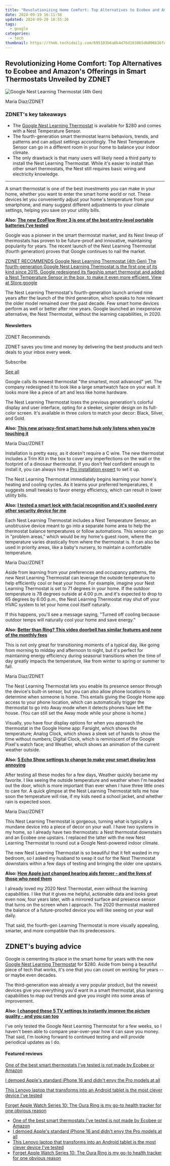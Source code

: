 ```yaml
---
title: "Revolutionizing Home Comfort: Top Alternatives to Ecobee and Amazon's Offerings in Smart Thermostats Unveiled by ZDNET"
date: 2024-09-19 16:11:56
updated: 2024-09-20 10:55:26
tags:
  - google
categories:
  - tech
thumbnail: https://thmb.techidaily.com/695183b6a6b4d76d103065d6006616fe1a028ff3df2b027aa653bee8bfb31d22.jpg
---
```


## Revolutionizing Home Comfort: Top Alternatives to Ecobee and Amazon's Offerings in Smart Thermostats Unveiled by ZDNET

![Google Nest Learning Thermostat (4th Gen)](https://www.zdnet.com/a/img/resize/e8d91d39ab2d1648e470d21783a3202c1e825054/2024/09/11/7ac55fdf-c2fc-45e3-abd8-a1fa2df6d6b6/4.jpg?auto=webp&width=1280)

Maria Diaz/ZDNET

### ZDNET's key takeaways

* The [Google Nest Learning Thermostat](https://www.anrdoezrs.net/links/9041660/type/dlg/sid/zd-%5F%5FCOM%5FCLICK%5FID%5F%5F-dtp/https://store.google.com/us/product/nest%5Flearning%5Fthermostat%5F4th%5Fgen?hl=en-US) is available for $280 and comes with a Nest Temperature Sensor.
* The fourth-generation smart thermostat learns behaviors, trends, and patterns and can adjust settings accordingly. The Nest Temperature Sensor can go in a different room in your home to balance your indoor climate.
* The only drawback is that many users will likely need a third party to install the Nest Learning Thermostat. While it's easier to install than other smart thermostats, the Nest still requires basic wiring and electricity knowledge.

---

A smart thermostat is one of the best investments you can make in your home, whether you want to enter the smart home world or not. These devices let you conveniently adjust your home's temperature from your smartphone, and many suggest different adjustments to your climate settings, helping you save on your utility bills.

**Also: [The new EcoFlow River 3 is one of the best entry-level portable batteries I've tested](https://www.zdnet.com/home-and-office/energy/the-new-ecoflow-river-3-is-one-of-the-best-entry-level-portable-battery-ive-tested/)**

Google was a pioneer in the smart thermostat market, and its Nest lineup of thermostats has proven to be future-proof and innovative, maintaining popularity for years. The recent launch of the Nest Learning Thermostat (fourth generation) proves that Google continues to nail the market.

[ZDNET RECOMMENDS Google Nest Learning Thermostat (4th Gen) The fourth-generation Google Nest Learning Thermostat is the first one of its kind since 2015\. Google redesigned its flagship smart thermostat and added a Nest Temperature Sensor in the box, to make it even more efficient. View at Store.google](https://www.anrdoezrs.net/links/9041660/type/dlg/sid/zd-%5F%5FCOM%5FCLICK%5FID%5F%5F-dtp/https://store.google.com/us/product/nest%5Flearning%5Fthermostat%5F4th%5Fgen?hl=en-US)

The Nest Learning Thermostat's fourth-generation launch arrived nine years after the launch of the third generation, which speaks to how relevant the older model remained over the past decade. Few smart home devices perform as well or better after nine years. Google launched an inexpensive alternative, the Nest Thermostat, without the learning capabilities, in 2020.

#### Newsletters

ZDNET Recommends

ZDNET saves you time and money by delivering the best products and tech deals to your inbox every week.

 Subscribe

[See all](https://www.zdnet.com/newsletters/)

Google calls its newest thermostat "the smartest, most advanced" yet. The company redesigned it to look like a large smartwatch face on your wall. It looks more like a piece of art and less like home hardware.

The Nest Learning Thermostat loses the previous generation's colorful display and user interface, opting for a sleeker, simpler design on its full-color screen. It's available in three colors to match your decor: Black, Silver, and Gold. 

**Also: [This new privacy-first smart home hub only listens when you're touching it](https://www.zdnet.com/home-and-office/smart-home/this-new-privacy-first-smart-home-hub-only-listens-when-youre-touching-it/)**

Maria Diaz/ZDNET

Installation is pretty easy, as it doesn't require a C wire. The new thermostat includes a Trim Kit in the box to cover any imperfections on the wall or the footprint of a dinosaur thermostat. If you don't feel confident enough to install it, you can always hire a [Pro installation expert](https://www.anrdoezrs.net/links/9041660/type/dlg/sid/zd-%5F%5FCOM%5FCLICK%5FID%5F%5F-dtp/https://store.google.com/us/magazine/installation?hl=en-US) to set it up.

The Nest Learning Thermostat immediately begins learning your home's heating and cooling cycles. As it learns your preferred temperatures, it suggests small tweaks to favor energy efficiency, which can result in lower utility bills. 

**Also: [I tested a smart lock with facial recognition and it's spoiled every other security device for me](https://www.zdnet.com/home-and-office/smart-home/i-tested-a-smart-lock-with-facial-recognition-and-its-spoiled-every-other-security-device-for-me/)**

Each Nest Learning Thermostat includes a Nest Temperature Sensor, an unobtrusive device meant to go into a separate home area to help the thermostat balance temperatures or follow automations. This sensor can go in "problem areas," which would be my home's guest room, where the temperature varies drastically from where the thermostat is. It can also be used in priority areas, like a baby's nursery, to maintain a comfortable temperature.

Maria Diaz/ZDNET

Aside from learning from your preferences and occupancy patterns, the new Nest Learning Thermostat can leverage the outside temperature to help efficiently cool or heat your home. For example, imagine your Nest Learning Thermostat is set to 71 degrees in your home. If the outdoor temperature is 78 degrees outside at 4:00 p.m. and it's expected to drop to 65 degrees by 6:00 p.m., the Nest Learning Thermostat may shut off your HVAC system to let your home cool itself naturally.

If this happens, you'll see a message saying, "Turned off cooling because outdoor temps will naturally cool your home and save energy."

**Also: [Better than Ring? This video doorbell has similar features and none of the monthly fees](https://www.zdnet.com/home-and-office/smart-home/better-than-ring-this-video-doorbell-has-similar-features-and-none-of-the-monthly-fees/)**

This is not only great for transitioning moments of a typical day, like going from morning to midday and afternoon to night, but it's perfect for maintaining energy efficiency during seasonal transitions when the time of day greatly impacts the temperature, like from winter to spring or summer to fall.

Maria Diaz/ZDNET

The Nest Learning Thermostat lets you enable its presence sensor through the device's built-in sensor, but you can also allow phone locations to determine when someone is home. This entails giving the Google Home app access to your phone location, which can automatically trigger the thermostat to go into Away mode when it detects phones have left the house. (You can still set the Away mode while your phone is home.)

Visually, you have four display options for when you approach the thermostat in the Google Home app: Farsight, which shows the temperature; Analog Clock, which shows a sleek set of hands to show the time without numbers; Digital Clock, which is reminiscent of the Google Pixel's watch face; and Weather, which shows an animation of the current weather outside.

**Also: [5 Echo Show settings to change to make your smart display less annoying](https://www.zdnet.com/home-and-office/smart-home/5-echo-show-settings-to-change-to-make-your-smart-display-less-annoying/)**

After testing all these modes for a few days, Weather quickly became my favorite. I like seeing the outside temperature and weather when I'm headed out the door, which is more important than ever when I have three little ones to care for. A quick glimpse at the Nest Learning Thermostat tells me how soon the temperature will rise, if my kids need a school jacket, and whether rain is expected soon.

Maria Diaz/ZDNET

This Nest Learning Thermostat is gorgeous, turning what is typically a mundane device into a piece of decor on your wall. I have two systems in my home, so I already have two thermostats: a Nest thermostat downstairs and an Ecobee one upstairs. I replaced the latter with the new Nest Learning Thermostat to round out a Google Nest-powered indoor climate. 

The new Nest Learning Thermostat is so beautiful that it felt wasted in my bedroom, so I asked my husband to swap it out for the Nest Thermostat downstairs within a few days of testing and bringing the older one upstairs.

**Also: [How Apple just changed hearing aids forever - and the lives of those who need them](https://www.zdnet.com/article/how-apple-just-changed-hearing-aids-forever-and-the-lives-of-those-who-need-them/)**

I already loved my 2020 Nest Thermostat, even without the learning capabilities. I like that it gives me helpful, actionable data and looks great even now, four years later, with a mirrored surface and presence sensor that turns on the screen when I approach. The 2020 thermostat mastered the balance of a future-proofed device you will like seeing on your wall daily.

That said, the fourth-gen Learning Thermostat is more visually appealing, smarter, and more compatible than its predecessors. 

## ZDNET's buying advice

Google is cementing its place in the smart home for years with the new [Google Nest Learning Thermostat](https://www.anrdoezrs.net/links/9041660/type/dlg/sid/zd-%5F%5FCOM%5FCLICK%5FID%5F%5F-dtp/https://store.google.com/us/product/nest%5Flearning%5Fthermostat%5F4th%5Fgen?hl=en-US) for $280\. Aside from being a beautiful piece of tech that works, it's one that you can count on working for years -- or maybe even decades.

The third-generation was already a very popular product, but the newest devices give you everything you'd want in a smart thermostat, plus learning capabilities to map out trends and give you insight into some areas of improvement.

**Also: [I changed these 5 TV settings to instantly improve the picture quality - and you can too](https://www.zdnet.com/home-and-office/home-entertainment/i-changed-these-5-tv-settings-to-instantly-improve-the-picture-quality-and-you-can-too/)**

I've only tested the Google Nest Learning Thermostat for a few weeks, so I haven't been able to compare year-over-year how it can save you money. That said, I'm looking forward to continued testing and will provide periodical updates as I do.

#### Featured reviews

[One of the best smart thermostats I've tested is not made by Ecobee or Amazon](https://www.zdnet.com/article/one-of-the-best-smart-thermostats-ive-tested-is-not-made-by-ecobee-or-amazon/ "One of the best smart thermostats I've tested is not made by Ecobee or Amazon")

[I demoed Apple's standard iPhone 16 and didn't envy the Pro models at all](https://www.zdnet.com/article/i-demoed-apples-standard-iphone-16-and-didnt-envy-the-pro-models-at-all/ "I demoed Apple's standard iPhone 16 and didn't envy the Pro models at all")

[This Lenovo laptop that transforms into an Android tablet is the most clever device I've tested](https://www.zdnet.com/article/i-tested-lenovos-windows-laptop-that-doubles-as-an-android-tablet-and-it-has-so-much-potential/ "This Lenovo laptop that transforms into an Android tablet is the most clever device I've tested")

[Forget Apple Watch Series 10: The Oura Ring is my go-to health tracker for one obvious reason](https://www.zdnet.com/article/forget-apple-watch-series-10-the-oura-ring-is-my-go-to-health-tracker-for-one-obvious-reason/ "Forget Apple Watch Series 10: The Oura Ring is my go-to health tracker for one obvious reason")

* [One of the best smart thermostats I've tested is not made by Ecobee or Amazon](https://www.zdnet.com/article/one-of-the-best-smart-thermostats-ive-tested-is-not-made-by-ecobee-or-amazon/ "One of the best smart thermostats I've tested is not made by Ecobee or Amazon")
* [I demoed Apple's standard iPhone 16 and didn't envy the Pro models at all](https://www.zdnet.com/article/i-demoed-apples-standard-iphone-16-and-didnt-envy-the-pro-models-at-all/ "I demoed Apple's standard iPhone 16 and didn't envy the Pro models at all")
* [This Lenovo laptop that transforms into an Android tablet is the most clever device I've tested](https://www.zdnet.com/article/i-tested-lenovos-windows-laptop-that-doubles-as-an-android-tablet-and-it-has-so-much-potential/ "This Lenovo laptop that transforms into an Android tablet is the most clever device I've tested")
* [Forget Apple Watch Series 10: The Oura Ring is my go-to health tracker for one obvious reason](https://www.zdnet.com/article/forget-apple-watch-series-10-the-oura-ring-is-my-go-to-health-tracker-for-one-obvious-reason/ "Forget Apple Watch Series 10: The Oura Ring is my go-to health tracker for one obvious reason")

<ins class="adsbygoogle"
     style="display:block"
     data-ad-format="autorelaxed"
     data-ad-client="ca-pub-7571918770474297"
     data-ad-slot="1223367746"></ins>



<ins class="adsbygoogle"
     style="display:block"
     data-ad-client="ca-pub-7571918770474297"
     data-ad-slot="8358498916"
     data-ad-format="auto"
     data-full-width-responsive="true"></ins>
